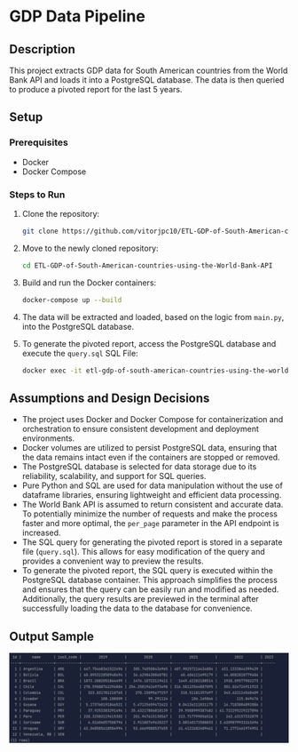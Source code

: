 # GDP Data Pipeline

## Description
This project extracts GDP data for South American countries from the World Bank API and loads it into a PostgreSQL database. The data is then queried to produce a pivoted report for the last 5 years.

## Setup

### Prerequisites
- Docker
- Docker Compose

### Steps to Run

1. Clone the repository:
    ```bash
    git clone https://github.com/vitorjpc10/ETL-GDP-of-South-American-countries-using-the-World-Bank-API.git
    ```
2. Move to the newly cloned repository:
   ```bash
   cd ETL-GDP-of-South-American-countries-using-the-World-Bank-API
   ```

3. Build and run the Docker containers:
    ```bash
    docker-compose up --build
    ```

4. The data will be extracted and loaded, based on the logic from `main.py`, into the PostgreSQL database.

5. To generate the pivoted report, access the PostgreSQL database and execute the `query.sql` SQL File:
    ```bash
    docker exec -it etl-gdp-of-south-american-countries-using-the-world-bank-api-db-1 psql -U postgres -c "\i query.sql"
    ```

## Assumptions and Design Decisions
- The project uses Docker and Docker Compose for containerization and orchestration to ensure consistent development and deployment environments.
- Docker volumes are utilized to persist PostgreSQL data, ensuring that the data remains intact even if the containers are stopped or removed.
- The PostgreSQL database is selected for data storage due to its reliability, scalability, and support for SQL queries.
- Pure Python and SQL are used for data manipulation without the use of dataframe libraries, ensuring lightweight and efficient data processing.
- The World Bank API is assumed to return consistent and accurate data. To potentially minimize the number of requests and make the process faster and more optimal, the `per_page` parameter in the API endpoint is increased.
- The SQL query for generating the pivoted report is stored in a separate file (`query.sql`). This allows for easy modification of the query and provides a convenient way to preview the results.
- To generate the pivoted report, the SQL query is executed within the PostgreSQL database container. This approach simplifies the process and ensures that the query can be easily run and modified as needed. Additionally, the query results are previewed in the terminal after successfully loading the data to the database for convenience.


## Output Sample
![img.png](img.png)